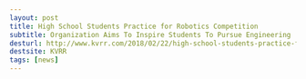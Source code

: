 ```yaml
---
layout: post
title: High School Students Practice for Robotics Competition
subtitle: Organization Aims To Inspire Students To Pursue Engineering
desturl: http://www.kvrr.com/2018/02/22/high-school-students-practice-for-robotics-competition/
destsite: KVRR
tags: [news]
---
```



